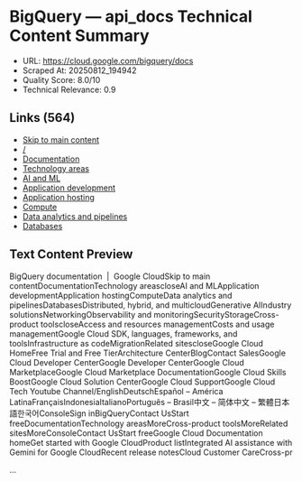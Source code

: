 # BigQuery — api_docs Technical Content Summary

- URL: https://cloud.google.com/bigquery/docs
- Scraped At: 20250812_194942
- Quality Score: 8.0/10
- Technical Relevance: 0.9

## Links (564)
- [Skip to main content](#main-content)
- [/](/)
- [Documentation](https://cloud.google.com/docs)
- [Technology areas](https://cloud.google.com/docs/tech-area-overviews)
- [AI and ML](https://cloud.google.com/docs/ai-ml)
- [Application development](https://cloud.google.com/docs/application-development)
- [Application hosting](https://cloud.google.com/docs/application-hosting)
- [Compute](https://cloud.google.com/docs/compute-area)
- [Data analytics and pipelines](https://cloud.google.com/docs/data)
- [Databases](https://cloud.google.com/docs/databases)

## Text Content Preview

BigQuery documentation  |  Google CloudSkip to main contentDocumentationTechnology areascloseAI and MLApplication developmentApplication hostingComputeData analytics and pipelinesDatabasesDistributed, hybrid, and multicloudGenerative AIIndustry solutionsNetworkingObservability and monitoringSecurityStorageCross-product toolscloseAccess and resources managementCosts and usage managementGoogle Cloud SDK, languages, frameworks, and toolsInfrastructure as codeMigrationRelated sitescloseGoogle Cloud HomeFree Trial and Free TierArchitecture CenterBlogContact SalesGoogle Cloud Developer CenterGoogle Developer CenterGoogle Cloud MarketplaceGoogle Cloud Marketplace DocumentationGoogle Cloud Skills BoostGoogle Cloud Solution CenterGoogle Cloud SupportGoogle Cloud Tech Youtube Channel/EnglishDeutschEspañol – América LatinaFrançaisIndonesiaItalianoPortuguês – Brasil中文 – 简体中文 – 繁體日本語한국어ConsoleSign inBigQueryContact UsStart freeDocumentationTechnology areasMoreCross-product toolsMoreRelated sitesMoreConsoleContact UsStart freeGoogle Cloud Documentation homeGet started with Google CloudProduct listIntegrated AI assistance with Gemini for Google CloudRecent release notesCloud Customer CareCross-pr

…